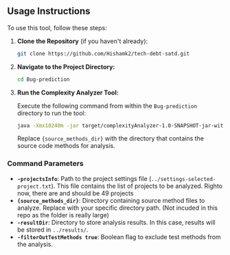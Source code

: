 ## Usage Instructions
To use this tool, follow these steps:

1. **Clone the Repository** (if you haven't already):
   ```sh
   git clone https://github.com/Hishamk2/tech-debt-satd.git
   ```
   
2. **Navigate to the Project Directory:**
   ```sh
   cd Bug-prediction
   ```

3. **Run the Complexity Analyzer Tool:**
   
   Execute the following command from within the `Bug-prediction` directory to run the tool:
   ```sh
   java -Xmx10240m -jar target/complexityAnalyzer-1.0-SNAPSHOT-jar-with-dependencies.jar -projectsInfo ../settings-selected-project.txt {source_methods_dir} -resultDir ../results/ -filterOutTestMethods true
   ```
   Replace `{source_methods_dir}` with the directory that contains the source code methods for analysis.

### Command Parameters
- **`-projectsInfo`**: Path to the project settings file (`../settings-selected-project.txt`). This file contains the list of projects to be analyzed. Righto now, there are and should be 49 projects
- **`{source_methods_dir}`**: Directory containing source method files to analyze. Replace with your specific directory path. (Not incuded in this repo as the folder is really large)
- **`-resultDir`**: Directory to store analysis results. In this case, results will be stored in `../results/`.
- **`-filterOutTestMethods true`**: Boolean flag to exclude test methods from the analysis.
